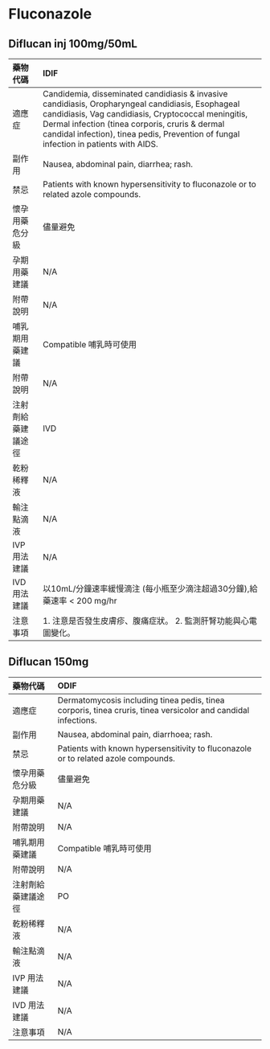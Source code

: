 # Fluconazole

## Diflucan inj 100mg/50mL

| 藥物代碼 | IDIF |
| :--- | :--- |
| 適應症 | Candidemia, disseminated candidiasis & invasive candidiasis, Oropharyngeal candidiasis, Esophageal candidiasis, Vag candidiasis, Cryptococcal meningitis, Dermal infection \(tinea corporis, cruris & dermal candidal infection\), tinea pedis, Prevention of fungal infection in patients with AIDS. |
| 副作用 | Nausea, abdominal pain, diarrhea; rash. |
| 禁忌 | Patients with known hypersensitivity to fluconazole or to related azole compounds. |
| 懷孕用藥危分級 | 儘量避免 |
| 孕期用藥建議 | N/A |
| 附帶說明 | N/A |
| 哺乳期用藥建議 | Compatible 哺乳時可使用 |
| 附帶說明 | N/A |
| 注射劑給藥建議途徑 | IVD |
| 乾粉稀釋液 | N/A |
| 輸注點滴液 | N/A |
| IVP 用法建議 | N/A |
| IVD 用法建議 | 以10mL/分鐘速率緩慢滴注 \(每小瓶至少滴注超過30分鐘\),給藥速率 &lt; 200 mg/hr |
| 注意事項 | 1. 注意是否發生皮膚疹、腹痛症狀。 2. 監測肝腎功能與心電圖變化。 |

## Diflucan 150mg

| 藥物代碼 | ODIF |
| :--- | :--- |
| 適應症 | Dermatomycosis including tinea pedis, tinea corporis, tinea cruris, tinea versicolor and candidal infections. |
| 副作用 | Nausea, abdominal pain, diarrhoea; rash. |
| 禁忌 | Patients with known hypersensitivity to fluconazole or to related azole compounds. |
| 懷孕用藥危分級 | 儘量避免 |
| 孕期用藥建議 | N/A |
| 附帶說明 | N/A |
| 哺乳期用藥建議 | Compatible 哺乳時可使用 |
| 附帶說明 | N/A |
| 注射劑給藥建議途徑 | PO |
| 乾粉稀釋液 | N/A |
| 輸注點滴液 | N/A |
| IVP 用法建議 | N/A |
| IVD 用法建議 | N/A |
| 注意事項 | N/A |

